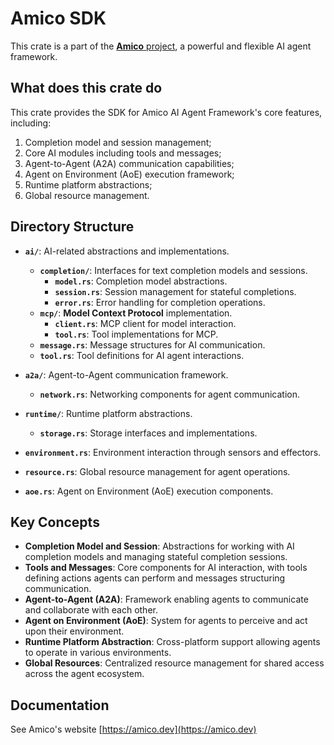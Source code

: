 # Amico SDK

This crate is a part of the [**Amico** project](https://github.com/AIMOverse/amico), a powerful and flexible AI agent framework.

## What does this crate do

This crate provides the SDK for Amico AI Agent Framework's core features, including:

1. Completion model and session management;
2. Core AI modules including tools and messages;
3. Agent-to-Agent (A2A) communication capabilities;
4. Agent on Environment (AoE) execution framework;
5. Runtime platform abstractions;
6. Global resource management.

## Directory Structure

- **`ai/`**: AI-related abstractions and implementations.
  - **`completion/`**: Interfaces for text completion models and sessions.
    - **`model.rs`**: Completion model abstractions.
    - **`session.rs`**: Session management for stateful completions.
    - **`error.rs`**: Error handling for completion operations.
  - **`mcp/`**: **Model Context Protocol** implementation.
    - **`client.rs`**: MCP client for model interaction.
    - **`tool.rs`**: Tool implementations for MCP.
  - **`message.rs`**: Message structures for AI communication.
  - **`tool.rs`**: Tool definitions for AI agent interactions.

- **`a2a/`**: Agent-to-Agent communication framework.
  - **`network.rs`**: Networking components for agent communication.

- **`runtime/`**: Runtime platform abstractions.
  - **`storage.rs`**: Storage interfaces and implementations.

- **`environment.rs`**: Environment interaction through sensors and effectors.
- **`resource.rs`**: Global resource management for agent operations.
- **`aoe.rs`**: Agent on Environment (AoE) execution components.

## Key Concepts

- **Completion Model and Session**: Abstractions for working with AI completion models and managing stateful completion sessions.
- **Tools and Messages**: Core components for AI interaction, with tools defining actions agents can perform and messages structuring communication.
- **Agent-to-Agent (A2A)**: Framework enabling agents to communicate and collaborate with each other.
- **Agent on Environment (AoE)**: System for agents to perceive and act upon their environment.
- **Runtime Platform Abstraction**: Cross-platform support allowing agents to operate in various environments.
- **Global Resources**: Centralized resource management for shared access across the agent ecosystem.

## Documentation

See Amico's website [https://amico.dev](https://amico.dev)

